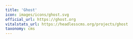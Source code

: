 ```yaml
---
title: 'Ghost'
icon: images/icons/ghost.svg
official_url: https://ghost.org
vitalstats_url: https://headlesscms.org/projects/ghost
taxonomy: cms
---
```

